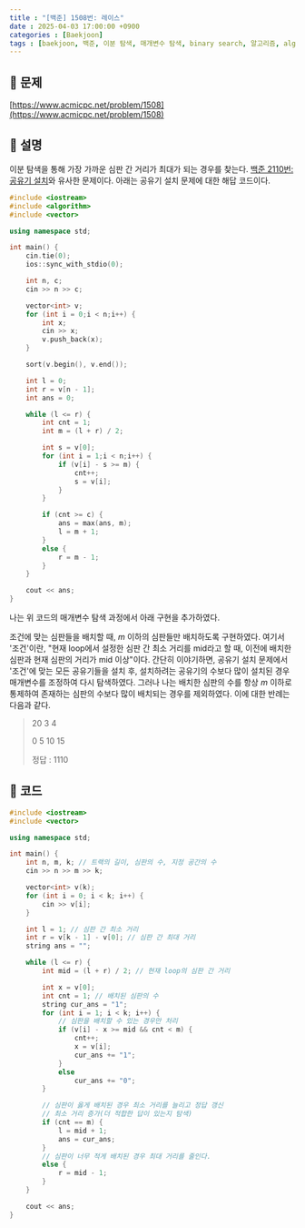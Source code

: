 ```yaml
---
title : "[백준] 1508번: 레이스"
date : 2025-04-03 17:00:00 +0900
categories : [Baekjoon]
tags : [baekjoon, 백준, 이분 탐색, 매개변수 탐색, binary search, 알고리즘, algorithm, ps]
---
```


## 📌 문제

[https://www.acmicpc.net/problem/1508](https://www.acmicpc.net/problem/1508)

## 📌 설명

이분 탐색을 통해 가장 가까운 심판 간 거리가 최대가 되는 경우를 찾는다. [백준 2110번: 공유기 설치](https://www.acmicpc.net/problem/2110)와 유사한 문제이다. 아래는 공유기 설치 문제에 대한 해답 코드이다.

```cpp
#include <iostream>
#include <algorithm>
#include <vector>

using namespace std;

int main() {
	cin.tie(0);
	ios::sync_with_stdio(0);

	int n, c;
	cin >> n >> c;

	vector<int> v;
	for (int i = 0;i < n;i++) {
		int x;
		cin >> x;
		v.push_back(x);
	}

	sort(v.begin(), v.end());

	int l = 0;
	int r = v[n - 1];
	int ans = 0;

	while (l <= r) {
		int cnt = 1;
		int m = (l + r) / 2;

		int s = v[0];
		for (int i = 1;i < n;i++) {
			if (v[i] - s >= m) {
				cnt++;
				s = v[i];
			}
		}

		if (cnt >= c) {
			ans = max(ans, m);
			l = m + 1;
		}
		else {
			r = m - 1;
		}
	}

	cout << ans;
}
```

나는 위 코드의 매개변수 탐색 과정에서 아래 구현을 추가하였다.

조건에 맞는 심판들을 배치할 때, $m$ 이하의 심판들만 배치하도록 구현하였다. 여기서 '조건'이란, "현재 loop에서 설정한 심판 간 최소 거리를 $\text{mid}$라고 할 때, 이전에 배치한 심판과 현재 심판의 거리가 $\text{mid}$ 이상"이다. 간단히 이야기하면, 공유기 설치 문제에서 '조건'에 맞는 모든 공유기들을 설치 후, 설치하려는 공유기의 수보다 많이 설치된 경우 매개변수를 조정하여 다시 탐색하였다. 그러나 나는 배치한 심판의 수를 항상 $m$ 이하로 통제하여 존재하는 심판의 수보다 많이 배치되는 경우를 제외하였다. 이에 대한 반례는 다음과 같다.
> 20 3 4
>
> 0 5 10 15 
>
> 정답 : 1110

## 📌 코드

```cpp
#include <iostream>
#include <vector>

using namespace std;

int main() {
	int n, m, k; // 트랙의 길이, 심판의 수, 지정 공간의 수
	cin >> n >> m >> k;

	vector<int> v(k);
	for (int i = 0; i < k; i++) {
		cin >> v[i];
	}

	int l = 1; // 심판 간 최소 거리
	int r = v[k - 1] - v[0]; // 심판 간 최대 거리
	string ans = "";

	while (l <= r) {
		int mid = (l + r) / 2; // 현재 loop의 심판 간 거리

		int x = v[0];
		int cnt = 1; // 배치된 심판의 수
		string cur_ans = "1";
		for (int i = 1; i < k; i++) {
			// 심판을 배치할 수 있는 경우만 처리
			if (v[i] - x >= mid && cnt < m) {
				cnt++;
				x = v[i];
				cur_ans += "1";
			}
			else
				cur_ans += "0";
		}

		// 심판이 옳게 배치된 경우 최소 거리를 늘리고 정답 갱신
		// 최소 거리 증가(더 적합한 답이 있는지 탐색)
		if (cnt == m) {
			l = mid + 1;
			ans = cur_ans;
		}
		// 심판이 너무 적게 배치된 경우 최대 거리를 줄인다.
		else {
			r = mid - 1;
		}
	}

	cout << ans;
}
```